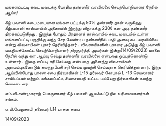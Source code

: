 மங்களப்பட்டி கடை மடைக்கு போதிய தண்ணீர் வரவில்லை செயற்பொறியாளர் நேரில் ஆய்வு!

கீழ் பவானி கடைமடையான மங்கள பட்டிக்கு 50% தண்ணீர் தான் வருகிறது.
கீழ்பவானி கால்வாயில் அணையில் இருந்து விநாடிக்கு 2300 கன அடி தண்ணீர் திறக்கப்படுகிறது .
இருந்த போதும் பிரதானக் கால்வாயில் கடை மடையில் உள்ள மங்களப்பட்டி பகுதிக்கு வந்து சேர வேண்டிய தண்ணீரில் பாதி அளவு கூட வரவில்லை என்று விவசாயிகள் புகார் தெரிவித்தனர் .
விவசாயிகளின் புகாரை அடுத்து கீழ் பவானி வடிநிலக்கோட்ட செயற்பொறியாளர் திருமூர்த்தி அவர்கள் இன்று(14/09/2023) மாலை நேரில் வந்து கள ஆய்வு செய்து தண்ணீர் வரவில்லை என்பதை ஒப்புக்கொண்டு உள்ளார் .
இதை எப்படி சரி செய்வது என்பதை அனைத்து விவசாயிகள் அமைப்புகளோடும் கலந்து பேசி சரி செய்ய முயற்சி செய்வதாக தெரிவித்துள்ளார்.
இந்த ஆய்வின்போது பாசன சபை நிர்வாகிகள் L-15 தலைவர் கோபால்
 L -13 செயலாளர் சாமியப்பன் மற்றும் மங்கலப்பட்டி சிவாசலபதி உட்பட பல்வேறு நிர்வாகிகள் கலந்து கொண்டனர்

எம்.வி.சண்முகராஜ்
பொருளாளர்
கீழ் பவானி ஆயக்கட்டு நில உரிமையாளர்கள் சங்கம்.

எ.பி.வேலுசாமி 
தலைவர்
L14 பாசன சபை

14/09/2023